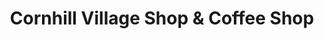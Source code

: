---
title: "Cornhill Village Shop & Coffee Shop"
url: /cornhill-on-tweed/cornhill-village-shop-and-coffee-shop/
shop: convenience
---